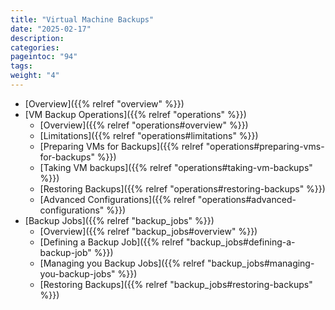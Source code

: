```yaml
---
title: "Virtual Machine Backups"
date: "2025-02-17"
description:
categories:
pageintoc: "94"
tags:
weight: "4"
---
```


<a id="vm-backup"></a>

<!--# Virtual Machine Backups -->

* [Overview]({{% relref "overview" %}})
* [VM Backup Operations]({{% relref "operations" %}})
  * [Overview]({{% relref "operations#overview" %}})
  * [Limitations]({{% relref "operations#limitations" %}})
  * [Preparing VMs for Backups]({{% relref "operations#preparing-vms-for-backups" %}})
  * [Taking VM backups]({{% relref "operations#taking-vm-backups" %}})
  * [Restoring Backups]({{% relref "operations#restoring-backups" %}})
  * [Advanced Configurations]({{% relref "operations#advanced-configurations" %}})
* [Backup Jobs]({{% relref "backup_jobs" %}})
  * [Overview]({{% relref "backup_jobs#overview" %}})
  * [Defining a Backup Job]({{% relref "backup_jobs#defining-a-backup-job" %}})
  * [Managing you Backup Jobs]({{% relref "backup_jobs#managing-you-backup-jobs" %}})
  * [Restoring Backups]({{% relref "backup_jobs#restoring-backups" %}})
